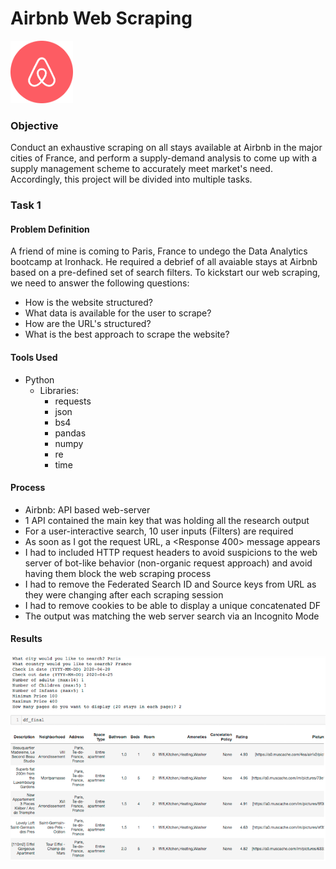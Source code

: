 # Airbnb Web Scraping
<img src="Images/img_1.png" width="100">

### Objective
Conduct an exhaustive scraping on all stays available at Airbnb in the major cities of France, and perform a supply-demand analysis to come up with a supply management scheme to accurately meet market's need. Accordingly, this project will be divided into multiple tasks.

### Task 1

#### Problem Definition
A friend of mine is coming to Paris, France to undego the Data Analytics bootcamp at Ironhack. He required a debrief of all avaiable stays at Airbnb based on a pre-defined set of search filters. To kickstart our web scraping, we need to answer the following questions:
- How is the website structured?
- What data is available for the user to scrape?
- How are the URL's structured?
- What is the best approach to scrape the website?

#### Tools Used
- Python
  - Libraries:
    - requests
    - json
    - bs4
    - pandas
    - numpy
    - re
    - time

#### Process
- Airbnb: API based web-server
- 1 API contained the main key that was holding all the research output
- For a user-interactive search, 10 user inputs (Filters) are required
- As soon as I got the request URL, a <Response 400> message appears
- I had to included HTTP request headers to avoid suspicions to the web server of bot-like behavior (non-organic request approach) and avoid having them block the web scraping process
- I had to remove the Federated Search ID and Source keys from URL as they were changing after each scraping session 
- I had to remove cookies to be able to display a unique concatenated DF
- The output was matching the web server search via an Incognito Mode

#### Results
<img src="Images/img_2.png" width="1000">
